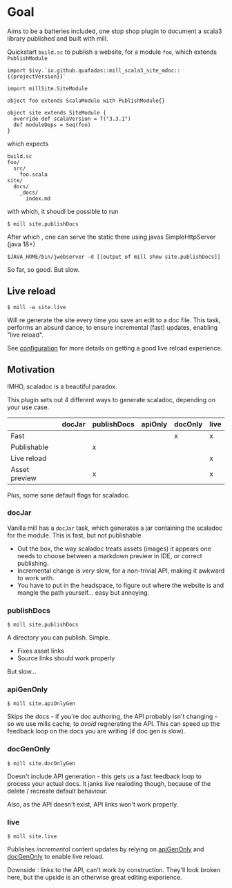 # Goal

Aims to be a batteries included, one stop shop plugin to document a scala3 library published and built with mill.

Quickstart `build.sc` to publish a website, for a module `foo`, which extends `PublishModule`

```
import $ivy.`io.github.quafadas::mill_scala3_site_mdoc::{{projectVersion}}`

import millSite.SiteModule

object foo extends ScalaModule with PublishModule{}

object site extends SiteModule {
  override def scalaVersion = T("3.3.1")
  def moduleDeps = Seq(foo)
}

```
which expects

```
build.sc
foo/
  src/
    foo.scala
site/
  docs/
    _docs/
      index.md
```
with which, it shoudl be possible to run

```console
$ mill site.publishDocs
```
After which , one can serve the static there using javas SimpleHttpServer (java 18+)

```
$JAVA_HOME/bin/jwebserver -d [[output of mill show site.publishDocs]]
```

So far, so good. But slow.

## Live reload

```console
$ mill -w site.live
```
Will re generate the site every time you save an edit to a doc file. This task, performs an absurd dance, to ensure incremental (fast) updates, enabling "live reload".

See [configuration](configuration.md#live-reload) for more details on getting a good live reload experience.


## Motivation

IMHO, scaladoc is a beautiful paradox.

This plugin sets out 4 different ways to generate scaladoc, depending on your use case.

|               | docJar | publishDocs  | apiOnly  | docOnly  | live |
|---            | ---|--- |---|---|---|
| Fast          |    |    |   | x | x |
| Publishable   |    | x  |   |   |   |
| Live reload   |    |    |   |   | x |
| Asset preview |    | x  |   |   | x |

Plus, some sane default flags for scaladoc.

### docJar

Vanilla mill has a `docJar` task, which generates a jar containing the scaladoc for the module. This is fast, but not publishable

- Out the box, the way scaladoc treats assets (images) it appears one needs to choose between a markdown preview in IDE, or correct publishing.
- Incremental change is _very_ slow, for a non-trivial API, making it awkward to work with.
- You have to put in the headspace, to figure out where the website is and mangle the path yourself... easy but annoying.

### publishDocs
```console
$ mill site.publishDocs
```
A directory you can publish. Simple.

- Fixes asset links
- Source links should work properly

But slow...

### apiGenOnly
```console
$ mill site.apiOnlyGen
```
Skips the docs - if you're doc authoring, the API probably isn't changing - so we use mills cache, to _avoid_ regnerating the API. This can speed up the feedback loop on the docs you are writing (if doc gen is slow).

### docGenOnly
```console
$ mill site.docOnlyGen
```
Doesn't include API generation - this gets us a fast feedback loop to process your actual docs. It janks live realoding though, because of the delete / recreate default behaviour.

Also, as the API doesn't exist, API links won't work properly.

### live
```console
$ mill site.live
```
Publishes _incremental_ content updates by relying on [apiGenOnly](#apigenonly) and [docGenOnly](#docgenonly) to enable live reload.

Downside : links to the API, can't work by construction. They'll look broken here, but the upside is an otherwise great editing experience.
